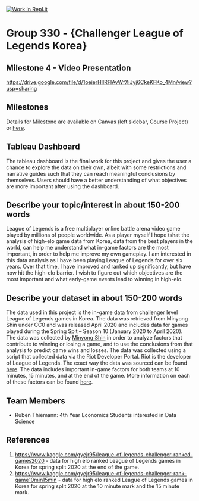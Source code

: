 [![Work in Repl.it](https://classroom.github.com/assets/work-in-replit-14baed9a392b3a25080506f3b7b6d57f295ec2978f6f33ec97e36a161684cbe9.svg)](https://classroom.github.com/online_ide?assignment_repo_id=313688&assignment_repo_type=GroupAssignmentRepo)
# Group 330 - {Challenger League of Legends Korea}

## Milestone 4 - Video Presentation

https://drive.google.com/file/d/1oeierHlIRFlAvWfXiJyj6CkeKFKo_4Mn/view?usp=sharing

## Milestones

Details for Milestone are available on Canvas (left sidebar, Course Project) or [here](https://firas.moosvi.com/courses/data301/project/milestone01.html).

## Tableau Dashboard

The tableau dashboard is the final work for this project and gives the user a chance to explore the data on their own, albeit with some restrictions and narrative guides such that they can reach meaningful conclusions by themselves. Users should have a better understanding of what objectives are more important after using the dashboard. 

## Describe your topic/interest in about 150-200 words

League of Legends is a free multiplayer online battle arena video game played by millions of people worldwide. As a player myself I hope tshat the analysis of high-elo game data from Korea, data from the best players in the world, can help me understand what in-game factors are the most important, in order to help me improve my own gameplay. I am interested in this data analysis as I have been playing League of Legends for over six years. Over that time, I have improved and ranked up significantly, but have now hit the high-elo barrier. I wish to figure out which objectives are the most important and what early-game events lead to winning in high-elo.

## Describe your dataset in about 150-200 words

The data used in this project is the in-game data from challenger level League of Legends games in Korea. The data was retrieved from Minyong Shin under CC0 and was released April 2020 and includes data for games played during the Spring Spit – Season 10 (January 2020 to April 2020). The data was collected by [Minyong Shin](https://www.kaggle.com/gyejr95) in order to analyze factors that contribute to winning or losing a game, and to use the conclusions from that analysis to predict game wins and losses. The data was collected using a script that collected data via the Riot Developer Portal. Riot is the developer of League of Legends. The exact way the data was sourced can be found [here](https://shinminyong.tistory.com/30). The data includes important in-game factors for both teams at 10 minutes, 15 minutes, and at the end of the game. More information on each of these factors can be found [here](https://na.leagueoflegends.com/en/featured/new-player-guide#/?_k=cigp47).

## Team Members

- Ruben Thiemann: 4th Year Economics Students interested in Data Science

## References

1. https://www.kaggle.com/gyejr95/league-of-legends-challenger-ranked-games2020 - data for high elo ranked League of Legends games in Korea for spring split 2020 at the end of the game.
2. https://www.kaggle.com/gyejr95/league-of-legends-challenger-rank-game10min15min - data for high elo ranked League of Legends games in Korea for spring split 2020 at the 10 minute mark and the 15 minute mark.
